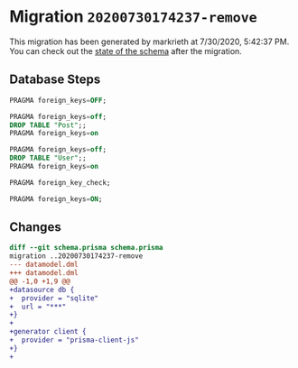 # Migration `20200730174237-remove`

This migration has been generated by markrieth at 7/30/2020, 5:42:37 PM.
You can check out the [state of the schema](./schema.prisma) after the migration.

## Database Steps

```sql
PRAGMA foreign_keys=OFF;

PRAGMA foreign_keys=off;
DROP TABLE "Post";;
PRAGMA foreign_keys=on

PRAGMA foreign_keys=off;
DROP TABLE "User";;
PRAGMA foreign_keys=on

PRAGMA foreign_key_check;

PRAGMA foreign_keys=ON;
```

## Changes

```diff
diff --git schema.prisma schema.prisma
migration ..20200730174237-remove
--- datamodel.dml
+++ datamodel.dml
@@ -1,0 +1,9 @@
+datasource db {
+  provider = "sqlite"
+  url = "***"
+}
+
+generator client {
+  provider = "prisma-client-js"
+}
+
```


